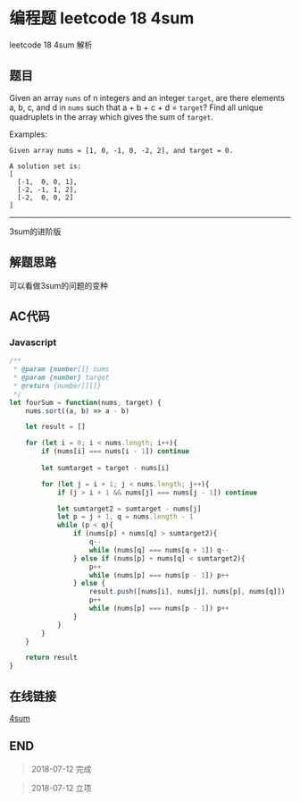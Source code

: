 # 编程题 leetcode 18 4sum

leetcode 18 4sum 解析

## 题目

Given an array `nums` of n integers and an integer `target`, are there elements a, b, c, and d in `nums` such that a + b + c + d = `target`? Find all unique quadruplets in the array which gives the sum of `target`.

Examples:

```
Given array nums = [1, 0, -1, 0, -2, 2], and target = 0.

A solution set is:
[
  [-1,  0, 0, 1],
  [-2, -1, 1, 2],
  [-2,  0, 0, 2]
]
```
----

3sum的进阶版

## 解题思路

可以看做3sum的问题的变种

## AC代码

### Javascript

``` javascript
/**
 * @param {number[]} nums
 * @param {number} target
 * @return {number[][]}
 */
let fourSum = function(nums, target) {
    nums.sort((a, b) => a - b)

    let result = []

    for (let i = 0; i < nums.length; i++){
        if (nums[i] === nums[i - 1]) continue
        
        let sumtarget = target - nums[i]

        for (let j = i + 1; j < nums.length; j++){
            if (j > i + 1 && nums[j] === nums[j - 1]) continue

            let sumtarget2 = sumtarget - nums[j]
            let p = j + 1, q = nums.length - 1
            while (p < q){
                if (nums[p] + nums[q] > sumtarget2){
                    q--
                    while (nums[q] === nums[q + 1]) q--
                } else if (nums[p] + nums[q] < sumtarget2){
                    p++
                    while (nums[p] === nums[p - 1]) p++
                } else {
                    result.push([nums[i], nums[j], nums[p], nums[q]])
                    p++
                    while (nums[p] === nums[p - 1]) p++
                }
            }
        }
    }

    return result
}
```
## 在线链接

[4sum](https://leetcode.com/problems/4sum)

## END

>   2018-07-12  完成

>   2018-07-12  立项
